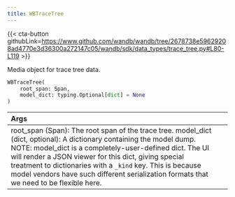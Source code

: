 ```yaml
---
title: WBTraceTree
---
```


{{< cta-button githubLink=https://www.github.com/wandb/wandb/tree/2678738e59629208ad4770e3d36300a272147c05/wandb/sdk/data_types/trace_tree.py#L80-L119 >}}

Media object for trace tree data.

```python
WBTraceTree(
    root_span: Span,
    model_dict: typing.Optional[dict] = None
)
```

| Args |  |
| :--- | :--- |
|  root_span (Span): The root span of the trace tree. model_dict (dict, optional): A dictionary containing the model dump. NOTE: model_dict is a completely-user-defined dict. The UI will render a JSON viewer for this dict, giving special treatment to dictionaries with a `_kind` key. This is because model vendors have such different serialization formats that we need to be flexible here. |
